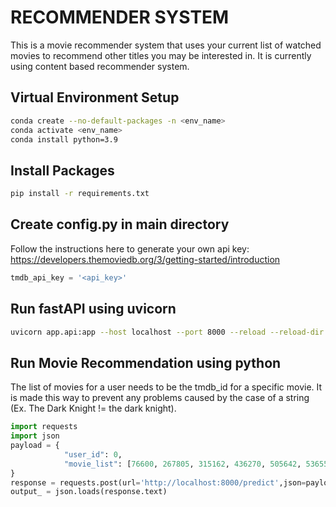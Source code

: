 

# RECOMMENDER SYSTEM

This is a movie recommender system that uses your current list of watched movies to recommend other titles you may be interested in. It is currently using content based recommender system.

## Virtual Environment Setup

```bash
conda create --no-default-packages -n <env_name>
conda activate <env_name>
conda install python=3.9
```

## Install Packages

```bash
pip install -r requirements.txt
```

## Create config.py in main directory
Follow the instructions here to generate your own api key:
<br>
https://developers.themoviedb.org/3/getting-started/introduction
```python
tmdb_api_key = '<api_key>'
```


## Run fastAPI using uvicorn
```bash
uvicorn app.api:app --host localhost --port 8000 --reload --reload-dir .
```

## Run Movie Recommendation using python
The list of movies for a user needs to be the tmdb_id for a specific movie. It is made this way to prevent any problems caused by the case of a string (Ex. The Dark Knight != the dark knight).
```python
import requests
import json
payload = {
            "user_id": 0,
            "movie_list": [76600, 267805, 315162, 436270, 505642, 536554, 587092, 631842, 640146, 646389, 653851, 758009, 785084, 823999, 842544, 842942, 843794, 1058949]
}
response = requests.post(url='http://localhost:8000/predict',json=payload)
output_ = json.loads(response.text)
```